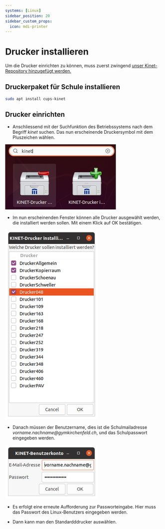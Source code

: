 ```yaml
---
systems: [Linux]
sidebar_position: 20
sidebar_custom_props:
  icon: mdi-printer
---
```


# Drucker installieren

Um die Drucker einrichten zu können, muss zuerst zwingend [unser Kinet-Repository hinzugefügt werden.](../repo/)

## Druckerpaket für Schule installieren

``` bash
sudo apt install cups-kinet
```

## Drucker einrichten

* Anschliessend mit der Suchfunktion des Betriebssystems nach dem Begriff _kinet_ suchen. Das nun erscheinende Druckersymbol mit dem Pluszeichen wählen.

![](./images/linux-drucker001.png)

* Im nun erscheinenden Fenster können alle Drucker ausgewählt werden, die installiert werden sollen. Mit einem Klick auf OK bestätigen.

![](./images/linux-drucker002.png)

* Danach müssen der Benutzername, dies ist die Schulmailadresse _vorname.nachname@gymkirchenfeld.ch_, und das Schulpasswort eingegeben werden. 

![](./images/linux-drucker003.png)

* Es erfolgt eine erneute Aufforderung zur Passworteingabe. Hier muss das Passwort des Linux-Benutzers eingegeben werden. 

* Dann kann man den Standardddrucker auswählen.
